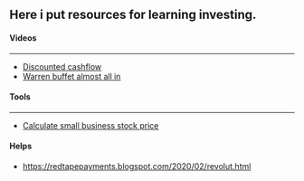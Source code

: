 ## Here i put resources for learning investing.

#### Videos
---

- [Discounted cashflow](https://www.youtube.com/watch?v=4UnerZ40h-o)
- [Warren buffet almost all in](https://www.youtube.com/watch?v=jMuX_-hE7SQ)

#### Tools
---

- [Calculate small business stock price](https://smallbusiness.chron.com/calculate-companys-stock-price-21802.html#:~:text=To%20calculate%20the%20current%20intrinsic,the%20projected%20earnings%20per%20share)

#### Helps
- https://redtapepayments.blogspot.com/2020/02/revolut.html

